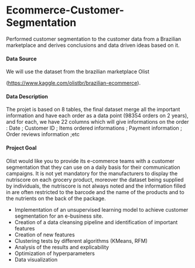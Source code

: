 # Ecommerce-Customer-Segmentation

Performed customer segmentation to the customer data from a Brazilian marketplace and derives conclusions and data driven ideas based on it.

#### Data Source
We will use the dataset from the brazilian marketplace Olist

(https://www.kaggle.com/olistbr/brazilian-ecommerce).

#### Data Description

The projet is based on 8 tables, the final dataset merge all the important information and have each order as a data point (98354 orders on 2 years), and for each, we have 22 columns which will give informations on the order : Date ; Customer ID ; Items ordered informations ; Payment information ; Order reviews information ;etc

#### Project Goal

Olist would like you to provide its e-commerce teams with a customer segmentation that they can use on a daily basis for their communication campaigns.
It is not yet mandatory for the manufacturers to display the nutriscore on each grocery product, moreover the dataset being supplied by individuals, the nutriscore is not always noted and the information filled in are often restricted to the barcode and the name of the products and to the nutrients on the back of the package.

- Implementation of an unsupervised learning model to achieve customer segmentation for an e-business site.
- Creation of a data cleansing pipeline and identification of important features
- Creation of new features
- Clustering tests by different algorithms (KMeans, RFM)
- Analysis of the results and explicability
- Optimization of hyperparameters
- Data visualization
